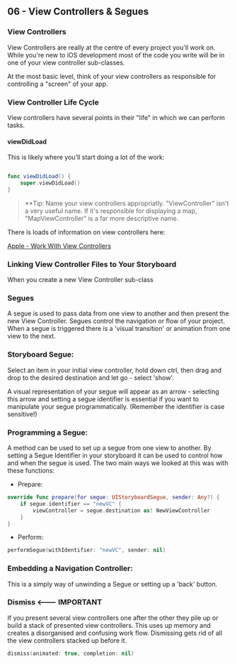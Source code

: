 ## 06 - View Controllers & Segues

### View Controllers

View Controllers are really at the centre of every project you'll work on. While you're new to iOS development most of the code you write will be in one of your view controller sub-classes. 

At the most basic level, think of your view controllers as responsible for controlling a "screen" of your app. 

### View Controller Life Cycle

View controllers have several points in their "life" in which we can perform tasks.

#### viewDidLoad

This is likely where you'll start doing a lot of the work:

```swift

func viewDidLoad() {
	super.viewDidLoad()
}

```

> **Tip: Name your view controllers appropriatly. "ViewController" isn't a very useful name. If it's responsible for displaying a map, "MapViewController" is a far more descriptive name.

There is loads of information on view controllers here:

[Apple - Work With View Controllers](https://developer.apple.com/library/archive/referencelibrary/GettingStarted/DevelopiOSAppsSwift/WorkWithViewControllers.html)


### Linking View Controller Files to Your Storyboard

When you create a new View Controller sub-class 



### Segues

A segue is used to pass data from one view to another and then present the new View Controller. Segues control the navigation or flow of your project. When a segue is triggered there is a 'visual transition' or animation from one view to the next. 
	
### Storyboard Segue:
Select an item in your initial view controller, hold down ctrl, then drag and drop to the desired destination and let go - select 'show'. 

A visual representation of your segue will appear as an arrow - selecting this arrow and setting a segue identifier is essential if you want to manipulate your segue programmatically. (Remember the identifier is case sensitive!)

### Programming a Segue: 
A method can be used to set up a segue from one view to another. By setting a Segue Identifier in your storyboard it can be used  to control how and when the segue is used. The two main ways we looked at this was with these functions: 

+ Prepare:

``` swift
override func prepare(for segue: UIStoryboardSegue, sender: Any?) {
	if segue.identifier == "newVC" { 
		viewController = segue.destination as! NewViewController 
	}
}
```

+ Perform: 

```swift
performSegue(withIdentifier: "newVC", sender: nil)
```

### Embedding a Navigation Controller: 
This is a simply way of unwinding a Segue or setting up a 'back' button. 

### Dismiss <--- IMPORTANT 
If you present several view controllers one after the other they pile up or build a stack of presented view controllers. This uses up memory and creates a disorganised and confusing work flow. Dismissing gets rid of all the view controllers stacked up before it. 

```swift
dismiss(animated: true, completion: nil)
```


